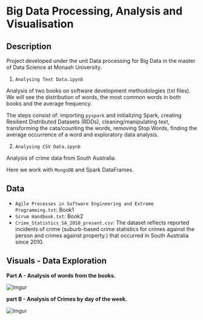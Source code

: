 # Big Data Processing, Analysis and Visualisation


## Description

Project developed under the unit Data processing for Big Data in the master of Data Science at Monash University. 

   1) `Analysing Text Data.ipynb`

Analysis of two books on software development methodologies (txt files). We will see the distribution of words, the most common words in both books and the average frequency.

The steps consist of: importing `pyspark` and initializing Spark, creating Resilient Distributed Datasets (RDDs), cleaning/manipulating text, transforming the cata/counting the words, removing Stop Words, finding the average occurrence of a word and exploratory data analysis.


   2) `Analysing CSV Data.ipynb`

   Analysis of crime data from South Australia.

   Here we work with `MongoDB` and Spark DataFrames.

## Data
- `Agile Processes in Software Engineering and Extreme Programming.txt`: Book1
- `Scrum Handbook.txt`: Book2
- `Crime_Statistics_SA_2010_present.csv`: The dataset reflects reported incidents of crime (suburb-based crime statistics for crimes against the person and crimes against property.) that occurred in South Australia since 2010.


## Visuals - Data Exploration

**Part A - Analysis of words from the books.**

![Imgur](https://i.imgur.com/7ElwzBg.png)

**part B - Analysis of Crimes by day of the week.**

![Imgur](https://i.imgur.com/ZNO8b79.png)


